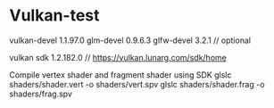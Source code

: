 # Vulkan-test

vulkan-devel	1.1.97.0
glm-devel	0.9.6.3
glfw-devel	3.2.1	// optional

vulkan sdk	1.2.182.0	// https://vulkan.lunarg.com/sdk/home

Compile vertex shader and fragment shader using SDK
glslc shaders/shader.vert -o shaders/vert.spv
glslc shaders/shader.frag -o shaders/frag.spv

